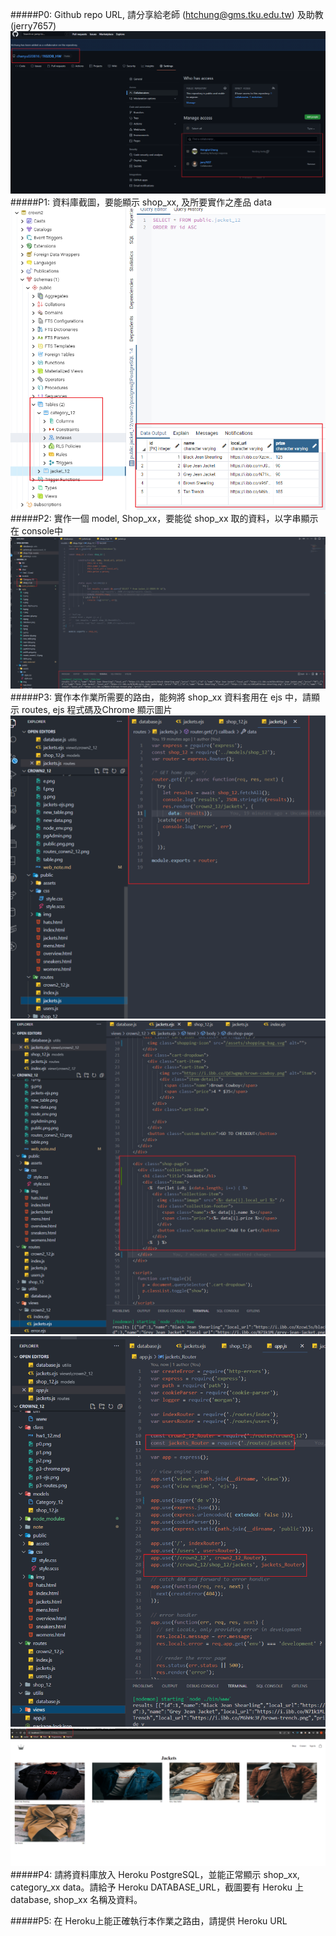 #####P0: Github repo URL, 請分享給老師 (htchung@gms.tku.edu.tw) 及助教 (jerry7657)
![p0](p0.png)
#####P1: 資料庫截圖，要能顯示 shop_xx, 及所要實作之產品 data
![p1](p1.png)
#####P2: 實作一個 model, Shop_xx，要能從 shop_xx 取的資料，以字串顯示在 console中
![p2](p2.png)
#####P3: 實作本作業所需要的路由，能夠將 shop_xx 資料套用在 ejs 中，請顯示 routes, ejs 程式碼及Chrome 顯示圖片
![p3-1](p3-routes.png)
![p3-2](p3-ejs.png)
![p3-3](p3-app.png)
![p3-4](p3-chrome.png)
#####P4: 請將資料庫放入 Heroku PostgreSQL，並能正常顯示  shop_xx, category_xx data。請給予 Heroku DATABASE_URL，截圖要有 Heroku 上 database, shop_xx 名稱及資料。

#####P5: 在 Heroku上能正確執行本作業之路由，請提供 Heroku URL
